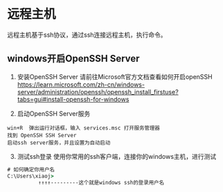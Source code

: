 # 远程主机

远程主机基于ssh协议，通过ssh连接远程主机，执行命令。

## windows开启OpenSSH Server
1. 安装OpenSSH Server
请前往Microsoft官方文档查看如何开启openSSH
https://learn.microsoft.com/zh-cn/windows-server/administration/openssh/openssh_install_firstuse?tabs=gui#install-openssh-for-windows

2. 启动OpenSSH Server服务
```
win+R  弹出运行对话框，输入 services.msc 打开服务管理器
找到 OpenSSH SSH Server 
启动ssh server服务，并且设置为自动启动
```

3. 测试ssh登录
使用你常用的ssh客户端，连接你的windows主机，进行测试 

```cmd
# 如何确定你用户名
C:\Users\xiaoj>
          ↑↑↑↑---------这个就是windows ssh的登录用户名
```
